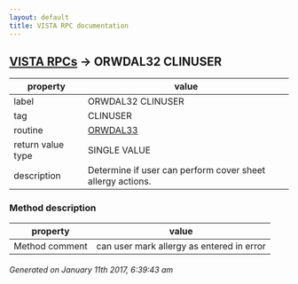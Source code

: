 ```yaml
---
layout: default
title: VISTA RPC documentation
---
```




## [VISTA RPCs](TableOfContent.md) &#8594; ORWDAL32 CLINUSER 

 property | value 
--- | --- 
 label | ORWDAL32 CLINUSER
 tag | CLINUSER
 routine | [ORWDAL33](http://code.osehra.org/dox/Routine_ORWDAL33_source.html)
 return value type | SINGLE VALUE
 description | Determine if user can perform cover sheet allergy actions.


### Method description

 property | value 
--- | --- 
 Method comment | can user mark allergy as entered in error




 ###### Generated on January 11th 2017, 6:39:43 am